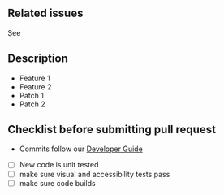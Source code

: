<!--
  ### IMPORTANT SECURITY NOTE ###

  When opening pull requests, be sure NOT to include any private or personal
  information such as secrets, passwords, or any source code that involves
  data retrieval.

  Also, do not include links to sites on staging.
-->

## Related issues

See <!-- put issue number here, or delete this section -->

## Description

<!-- 'Description' section is optional -->

- Feature 1
- Feature 2
- Patch 1
- Patch 2

## Checklist before submitting pull request

- Commits follow our [Developer Guide](https://github.com/telus/tds-community/blob/chore/template-hints/.github/CONTRIBUTING.md)
- [ ] New code is unit tested
- [ ] make sure visual and accessibility tests pass
- [ ] make sure code builds
